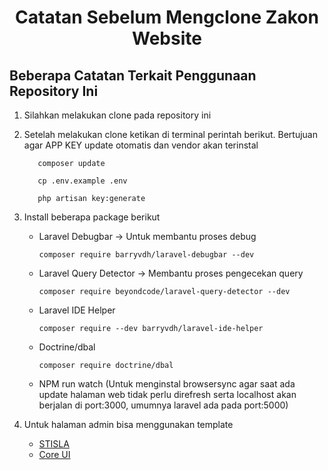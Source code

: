 <h1 style="text-align:center; font-weight:bolder;">Catatan Sebelum Mengclone Zakon Website</h1>

## Beberapa Catatan Terkait Penggunaan Repository Ini
1. Silahkan melakukan clone pada repository ini

2. Setelah melakukan clone ketikan di terminal perintah berikut. Bertujuan agar APP KEY update otomatis dan vendor akan terinstal
     ```shell
        composer update
     ```
     ```shell
        cp .env.example .env
     ```
     ```shell
        php artisan key:generate
     ```
3. Install beberapa package berikut
    - Laravel Debugbar -> Untuk membantu proses debug
        ```shell
        composer require barryvdh/laravel-debugbar --dev
        ```
    - Laravel Query Detector -> Membantu proses pengecekan query
        ```shell
        composer require beyondcode/laravel-query-detector --dev
        ```
    - Laravel IDE Helper
        ```shell
        composer require --dev barryvdh/laravel-ide-helper
        ```
    - Doctrine/dbal
        ```shell
        composer require doctrine/dbal
        ```
    - NPM run watch (Untuk menginstal browsersync agar saat ada update halaman web tidak perlu direfresh serta localhost akan berjalan di port:3000, umumnya laravel ada pada port:5000)

4. Untuk halaman admin bisa menggunakan template
    <ul>
        <li> <a href="https://getstisla.com/">STISLA</a></li>
        <li> <a href="https://coreui.io/">Core UI</a></li>
    <ul>
